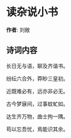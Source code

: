 # 读杂说小书

**作者**: 刘敞

## 诗词内容

长日无与语，聊及齐谐书。

纷纭六合外，莽眇三皇初。

近既难必有，远亦非必无。

古今梦寐间，过事蚊虻如。

达生齐万物，曲士拘一隅。

苟以忘吾忧，焉能识其余。

